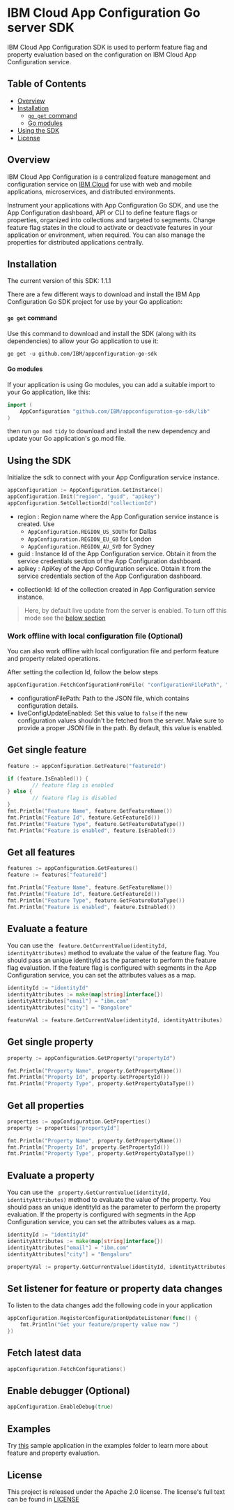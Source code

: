 # IBM Cloud App Configuration Go server SDK

IBM Cloud App Configuration SDK is used to perform feature flag and property evaluation based on the configuration on
IBM Cloud App Configuration service.

## Table of Contents

- [Overview](#overview)
- [Installation](#installation)
    - [`go get` command](#go-get-command)
    - [Go modules](#go-modules)
- [Using the SDK](#using-the-sdk)
- [License](#license)

## Overview

IBM Cloud App Configuration is a centralized feature management and configuration service
on [IBM Cloud](https://www.cloud.ibm.com) for use with web and mobile applications, microservices, and distributed
environments.

Instrument your applications with App Configuration Go SDK, and use the App Configuration dashboard, API or CLI to
define feature flags or properties, organized into collections and targeted to segments. Change feature flag states in
the cloud to activate or deactivate features in your application or environment, when required. You can also manage the
properties for distributed applications centrally.

## Installation

The current version of this SDK: 1.1.1

There are a few different ways to download and install the IBM App Configuration Go SDK project for use by your Go
application:

#### `go get` command

Use this command to download and install the SDK (along with its dependencies) to allow your Go application to use it:

```
go get -u github.com/IBM/appconfiguration-go-sdk
```

#### Go modules

If your application is using Go modules, you can add a suitable import to your Go application, like this:

```go
import (
	AppConfiguration "github.com/IBM/appconfiguration-go-sdk/lib"
)
```

then run `go mod tidy` to download and install the new dependency and update your Go application's go.mod file.

## Using the SDK

Initialize the sdk to connect with your App Configuration service instance.

```go
appConfiguration := AppConfiguration.GetInstance()
appConfiguration.Init("region", "guid", "apikey")
appConfiguration.SetCollectionId("collectionId")
```

- region : Region name where the App Configuration service instance is created. Use
    - `AppConfiguration.REGION_US_SOUTH` for Dallas
    - `AppConfiguration.REGION_EU_GB` for London
    - `AppConfiguration.REGION_AU_SYD` for Sydney
- guid : Instance Id of the App Configuration service. Obtain it from the service credentials section of the App
  Configuration dashboard.
- apikey : ApiKey of the App Configuration service. Obtain it from the service credentials section of the App
  Configuration dashboard.

* collectionId: Id of the collection created in App Configuration service instance.

> Here, by default live update from the server is enabled. To turn off this mode see the [below section](#work-offline-with-local-configuration-file-optional)

### Work offline with local configuration file (Optional)

You can also work offline with local configuration file and perform feature and property related operations.

After setting the collection Id, follow the below steps

```go
appConfiguration.FetchConfigurationFromFile( "configurationFilePath", "liveConfigUpdateEnabled")
```

- configurationFilePath: Path to the JSON file, which contains configuration details.
- liveConfigUpdateEnabled: Set this value to `false` if the new configuration values shouldn't be fetched from the
  server. Make sure to provide a proper JSON file in the path. By default, this value is enabled.

## Get single feature

```go
feature := appConfiguration.GetFeature("featureId")

if (feature.IsEnabled()) {
        // feature flag is enabled
} else {
        // feature flag is disabled
}
fmt.Println("Feature Name", feature.GetFeatureName())
fmt.Println("Feature Id", feature.GetFeatureId())
fmt.Println("Feature Type", feature.GetFeatureDataType())
fmt.Println("Feature is enabled", feature.IsEnabled())
```

## Get all features

```go
features := appConfiguration.GetFeatures()
feature := features["featureId"]

fmt.Println("Feature Name", feature.GetFeatureName())
fmt.Println("Feature Id", feature.GetFeatureId())
fmt.Println("Feature Type", feature.GetFeatureDataType())
fmt.Println("Feature is enabled", feature.IsEnabled())
```

## Evaluate a feature

You can use the ` feature.GetCurrentValue(identityId, identityAttributes)` method to evaluate the value of the feature
flag. You should pass an unique identityId as the parameter to perform the feature flag evaluation. If the feature flag
is configured with segments in the App Configuration service, you can set the attributes values as a map.

```go
identityId := "identityId"
identityAttributes := make(map[string]interface{})
identityAttributes["email"] = "ibm.com"
identityAttributes["city"] = "Bangalore"

featureVal := feature.GetCurrentValue(identityId, identityAttributes)
```

## Get single property

```go
property := appConfiguration.GetProperty("propertyId")

fmt.Println("Property Name", property.GetPropertyName())
fmt.Println("Property Id", property.GetPropertyId())
fmt.Println("Property Type", property.GetPropertyDataType())
```

## Get all properties

```go
properties := appConfiguration.GetProperties()
property := properties["propertyId"]

fmt.Println("Property Name", property.GetPropertyName())
fmt.Println("Property Id", property.GetPropertyId())
fmt.Println("Property Type", property.GetPropertyDataType())
```

## Evaluate a property

You can use the ` property.GetCurrentValue(identityId, identityAttributes)` method to evaluate the value of the
property. You should pass an unique identityId as the parameter to perform the property evaluation. If the property is
configured with segments in the App Configuration service, you can set the attributes values as a map.

```go
identityId := "identityId"
identityAttributes := make(map[string]interface{})
identityAttributes["email"] = "ibm.com"
identityAttributes["city"] = "Bengaluru"

propertyVal := property.GetCurrentValue(identityId, identityAttributes)
```

## Set listener for feature or property data changes

To listen to the data changes add the following code in your application

```go
appConfiguration.RegisterConfigurationUpdateListener(func() {
    fmt.Println("Get your feature/property value now ")
})
```

## Fetch latest data

```go
appConfiguration.FetchConfigurations()
```

## Enable debugger (Optional)

```go
appConfiguration.EnableDebug(true)
```

## Examples

Try [this](https://github.com/IBM/appconfiguration-go-sdk/tree/master/examples) sample application in the examples
folder to learn more about feature and property evaluation.

## License

This project is released under the Apache 2.0 license. The license's full text can be found
in [LICENSE](https://github.com/IBM/appconfiguration-go-sdk/blob/master/LICENSE)
